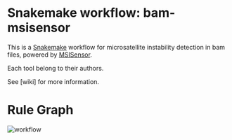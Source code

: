 # Snakemake workflow: bam-msisensor

This is a [Snakemake](https://academic.oup.com/bioinformatics/article/28/19/2520/290322) workflow for microsatellite instability detection in bam files, powered by [MSISensor](https://github.com/ding-lab/msisensor).

Each tool belong to their authors.

See [wiki] for more information.


# Rule Graph

![workflow](wworkflow.png)
